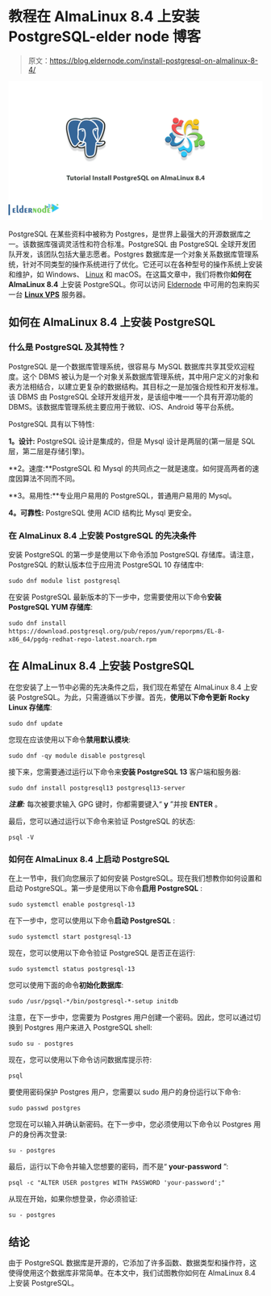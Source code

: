 # 教程在 AlmaLinux 8.4 上安装 PostgreSQL-elder node 博客

> 原文：<https://blog.eldernode.com/install-postgresql-on-almalinux-8-4/>

![Tutorial Install PostgreSQL on AlmaLinux 8.4](img/f58ff86769e5cea10477a97c9fa8c31c.png)

PostgreSQL 在某些资料中被称为 Postgres，是世界上最强大的开源数据库之一。该数据库强调灵活性和符合标准。PostgreSQL 由 PostgreSQL 全球开发团队开发，该团队包括大量志愿者。Postgres 数据库是一个对象关系数据库管理系统，针对不同类型的操作系统进行了优化。它还可以在各种型号的操作系统上安装和维护，如 Windows、 [Linux](https://blog.eldernode.com/tag/linux/) 和 macOS。在这篇文章中，我们将教你**如何在 AlmaLinux 8.4** 上安装 PostgreSQL。你可以访问 [Eldernode](https://eldernode.com/) 中可用的包来购买一台 [**Linux VPS**](https://eldernode.com/linux-vps/) 服务器。

## **如何在 AlmaLinux 8.4 上安装 PostgreSQL**

### **什么是 PostgreSQL 及其特性？**

PostgreSQL 是一个数据库管理系统，很容易与 MySQL 数据库共享其受欢迎程度。这个 DBMS 被认为是一个对象关系数据库管理系统，其中用户定义的对象和表方法相结合，以建立更复杂的数据结构。其目标之一是加强合规性和开发标准。该 DBMS 由 PostgreSQL 全球开发组开发，是该组中唯一一个具有开源功能的 DBMS。该数据库管理系统主要应用于微软、iOS、Android 等平台系统。

PostgreSQL 具有以下特性:

**1。设计:** PostgreSQL 设计是集成的，但是 Mysql 设计是两层的(第一层是 SQL 层，第二层是存储引擎)。

**2。速度:**PostgreSQL 和 Mysql 的共同点之一就是速度。如何提高两者的速度因算法不同而不同。

**3。易用性:**专业用户易用的 PostgreSQL，普通用户易用的 Mysql。

**4。可靠性:** PostgreSQL 使用 ACID 结构比 Mysql 更安全。

### **在 AlmaLinux 8.4 上安装 PostgreSQL 的先决条件**

安装 PostgreSQL 的第一步是使用以下命令添加 PostgreSQL 存储库。请注意，PostgreSQL 的默认版本位于应用流 PostgreSQL 10 存储库中:

```
sudo dnf module list postgresql
```

在安装 PostgreSQL 最新版本的下一步中，您需要使用以下命令**安装 PostgreSQL YUM 存储库**:

```
sudo dnf install https://download.postgresql.org/pub/repos/yum/reporpms/EL-8-x86_64/pgdg-redhat-repo-latest.noarch.rpm
```

## **在 AlmaLinux 8.4 上安装 PostgreSQL**

在您安装了上一节中必需的先决条件之后，我们现在希望在 AlmaLinux 8.4 上安装 PostgreSQL。为此，只需遵循以下步骤。首先，**使用以下命令更新 Rocky Linux 存储库**:

```
sudo dnf update
```

您现在应该使用以下命令**禁用默认模块**:

```
sudo dnf -qy module disable postgresql
```

接下来，您需要通过运行以下命令来**安装 PostgreSQL 13** 客户端和服务器:

```
sudo dnf install postgresql13 postgresql13-server
```

***注意:*** 每次被要求输入 GPG 键时，你都需要键入“ **y** ”并按 **ENTER** 。

最后，您可以通过运行以下命令来验证 PostgreSQL 的状态:

```
psql -V
```

### **如何在 AlmaLinux 8.4 上启动 PostgreSQL**

在上一节中，我们向您展示了如何安装 PostgreSQL。现在我们想教你如何设置和启动 PostgreSQL。第一步是使用以下命令**启用 PostgreSQL** :

```
sudo systemctl enable postgresql-13
```

在下一步中，您可以使用以下命令**启动 PostgreSQL** :

```
sudo systemctl start postgresql-13
```

现在，您可以使用以下命令验证 PostgreSQL 是否正在运行:

```
sudo systemctl status postgresql-13
```

您可以使用下面的命令**初始化数据库**:

```
sudo /usr/pgsql-*/bin/postgresql-*-setup initdb
```

注意，在下一步中，您需要为 Postgres 用户创建一个密码。因此，您可以通过切换到 Postgres 用户来进入 PostgreSQL shell:

```
sudo su - postgres
```

现在，您可以使用以下命令访问数据库提示符:

```
psql
```

要使用密码保护 Postgres 用户，您需要以 sudo 用户的身份运行以下命令:

```
sudo passwd postgres
```

您现在可以输入并确认新密码。在下一步中，您必须使用以下命令以 Postgres 用户的身份再次登录:

```
su - postgres
```

最后，运行以下命令并输入您想要的密码，而不是“ **your-password** ”:

```
psql -c "ALTER USER postgres WITH PASSWORD 'your-password';"
```

从现在开始，如果你想登录，你必须验证:

```
su - postgres
```

## 结论

由于 PostgreSQL 数据库是开源的，它添加了许多函数、数据类型和操作符，这使得使用这个数据库非常简单。在本文中，我们试图教你如何在 AlmaLinux 8.4 上安装 PostgreSQL。